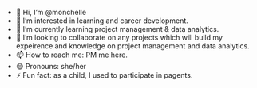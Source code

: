 - 👋 Hi, I’m @monchelle
- 👀 I’m interested in learning and career development.
- 🌱 I’m currently learning project management & data analytics.
- 💞️ I’m looking to collaborate on any projects which will build my expeirence and knowledge on project management and data analytics.
- 📫 How to reach me: PM me here.
- 😄 Pronouns: she/her
- ⚡ Fun fact: as a child, I used to participate in pagents.

<!---
monchelle/monchelle is a ✨ special ✨ repository because its `README.md` (this file) appears on your GitHub profile.
You can click the Preview link to take a look at your changes.
--->
